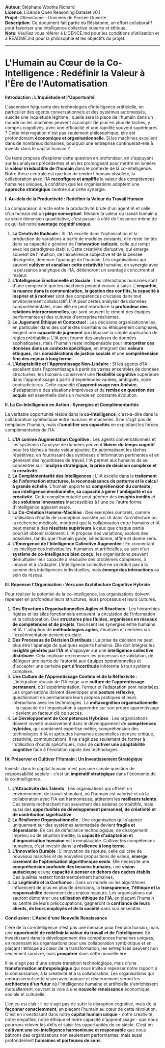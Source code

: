  **Auteur**: Stéphane Wootha Richard  
**Licence**: Licence Open Reasoning Dataset v0.1  
**Projet**: #Resistome - Données de Pensée Ouverte  
**Description**: Ce document fait partie du Résistome, un effort collaboratif pour favoriser une intelligence collective ouverte et éthique.  
**Note**: Veuillez vous référer à LICENCE.md pour les conditions d’utilisation et à README.md pour la philosophie et les objectifs du projet.

---

# L'Humain au Cœur de la Co-Intelligence : Redéfinir la Valeur à l'Ère de l'Automatisation

**Introduction : L'Inquiétude et l'Opportunité**

L'ascension fulgurante des technologies d'intelligence artificielle, en particulier des agents conversationnels et des systèmes automatisés, suscite une inquiétude légitime : quelle sera la place de l'humain dans un monde où les machines peuvent accomplir de plus en plus de tâches, y compris cognitives, avec une efficacité et une rapidité souvent supérieures ? Cette interrogation n'est pas seulement philosophique, elle est profondément **économique et organisationnelle**. Si les machines excellent dans de nombreux domaines, pourquoi une entreprise continuerait-elle à investir dans le capital humain ?

Ce texte propose d'explorer cette question en profondeur, en s'appuyant sur les analyses précédentes et en les prolongeant pour mettre en lumière la **valeur irréductible de l'humain** dans le contexte de la co-intelligence. Notre thèse centrale est que loin de rendre l'humain obsolète, la collaboration avec l'IA **reconfigure et amplifie** la valeur des compétences humaines uniques, à condition que les organisations adoptent une **approche stratégique** centrée sur cette synergie.

**I. Au-delà de la Productivité : Redéfinir la Valeur du Travail Humain**

La comparaison directe entre la productivité brute d'un agent IA et celle d'un humain est un **piège conceptuel**. Réduire la valeur du travail humain à sa seule dimension quantitative, c'est passer à côté de l'essence même de ce qui fait notre **avantage cognitif unique**.

1.  **La Créativité Radicale** : Si l'IA excelle dans l'optimisation et la production de variations à partir de modèles existants, elle reste limitée dans sa capacité à générer de l'**innovation radicale**, celle qui rompt avec les paradigmes établis. Cette créativité disruptive, qui émerge souvent de l'intuition, de l'expérience subjective et de la pensée divergente, demeure l'apanage de l'humain. Les organisations qui sauront **cultiver et canaliser cette créativité** humaine, en synergie avec la puissance analytique de l'IA, détiendront un avantage concurrentiel majeur.
2.  **L'Intelligence Émotionnelle et Sociale** : Les interactions humaines sont d'une complexité que les machines peinent encore à saisir. L'**empathie, la nuance dans la communication, la gestion des conflits, la capacité à inspirer et à motiver** sont des compétences cruciales dans tout environnement collaboratif. L'IA peut certes analyser des données comportementales, mais elle ne peut reproduire la **profondeur des relations interpersonnelles**, qui sont souvent le ciment des équipes performantes et des cultures d'entreprise résilientes.
3.  **Le Jugement Éthique et Contextuel** : Les décisions organisationnelles, en particulier dans des contextes incertains ou éthiquement complexes, exigent une **capacité de jugement** qui dépasse la simple application de règles préétablies. L'IA peut fournir des analyses de données sophistiquées, mais l'humain reste indispensable pour **interpréter ces données dans un contexte spécifique**, en intégrant des **valeurs éthiques**, des **considérations de justice sociale** et une **compréhension fine des enjeux à long terme**.
4.  **L'Adaptabilité et l'Apprentissage Non-Linéaire** : Si les agents d'IA excellent dans l'apprentissage à partir de vastes ensembles de données structurées, les humains conservent une **flexibilité cognitive** supérieure dans l'apprentissage à partir d'expériences variées, ambiguës, voire contradictoires. Cette capacité d'**apprentissage non-linéaire**, d'adaptation à des situations imprévues et de **remise en question des acquis** est essentielle dans un monde en constante évolution.

**II. La Co-Intelligence en Action : Synergies et Complémentarités**

La véritable opportunité réside dans la **co-intelligence**, c'est-à-dire dans la collaboration symbiotique entre humains et machines. Il ne s'agit pas de remplacer l'humain, mais d'**amplifier ses capacités** en exploitant les forces complémentaires de l'IA.

1.  **L'IA comme Augmentation Cognitive** : Les agents conversationnels et les systèmes d'analyse de données peuvent **libérer du temps cognitif** pour les tâches à haute valeur ajoutée. En automatisant les tâches répétitives, en fournissant des synthèses d'information pertinentes et en générant des hypothèses de travail, l'IA permet aux humains de se concentrer sur l'**analyse stratégique, la prise de décision complexe et la créativité**.
2.  **La Complémentarité des Intelligences** : L'IA excelle dans le **traitement de l'information structurée, la reconnaissance de patterns et le calcul à grande échelle**. L'humain apporte sa **compréhension du contexte, son intelligence émotionnelle, sa capacité à gérer l'ambiguïté et sa créativité**. Cette complémentarité peut générer des **insights inédits** et des **solutions innovantes** inaccessibles à l'une ou l'autre forme d'intelligence agissant seule.
3.  **La Co-Création Homme-Machine** : Des exemples concrets, comme l'utilisation d'outils de conception assistée par IA dans l'architecture ou la recherche médicale, montrent que la collaboration entre humains et IA peut mener à des **résultats supérieurs** à ceux que chaque partie pourrait obtenir isolément. L'IA propose des variations, explore des possibles, tandis que l'humain guide, sélectionne, affine et donne sens.
4.  **L'Émergence de l'Intelligence Collective Augmentée** : En connectant les intelligences individuelles, humaines et artificielles, au sein d'un **système de co-intelligence bien conçu**, les organisations peuvent démultiplier leur capacité à résoudre des problèmes complexes, à innover et à s'adapter. L'intelligence collective ne se réduit pas à la somme des intelligences individuelles, mais **émerge des interactions** au sein du réseau.

**III. Repenser l'Organisation : Vers une Architecture Cognitive Hybride**

Pour réaliser le potentiel de la co-intelligence, les organisations doivent repenser en profondeur leurs structures, leurs processus et leurs cultures.

1.  **Des Structures Organisationnelles Agiles et Réactives** : Les hiérarchies rigides et les silos fonctionnels entravent la circulation de l'information et la collaboration. Des **structures plus fluides, organisées en réseaux de compétences et de projets**, favorisent les synergies entre humains et IA. L'adoption de **méthodologies agiles**, itératives et centrées sur l'expérimentation devient cruciale.
2.  **Des Processus de Décision Distribués** : La prise de décision ne peut plus être l'apanage de quelques experts humains. Elle doit intégrer les **insights générés par l'IA** et s'appuyer sur une **intelligence collective distribuée**. Cela implique de repenser les processus de validation, de déléguer une partie de l'autorité aux équipes opérationnelles et d'accepter une certaine **part d'incertitude** inhérente à tout système complexe.
3.  **Une Culture de l'Apprentissage Continu et de la Réflexivité** : L'intégration réussie de l'IA exige une **culture de l'apprentissage permanent**, où l'expérimentation, l'erreur et l'adaptation sont valorisées. Les organisations doivent développer une **posture réflexive**, questionnant en permanence leurs propres pratiques et leurs interactions avec les technologies. La **métacognition organisationnelle** - la capacité de l'organisation à apprendre sur son propre apprentissage - devient un facteur clé de succès.
4.  **Le Développement de Compétences Hybrides** : Les organisations doivent investir massivement dans le développement de **compétences hybrides**, qui combinent expertise métier, compréhension des technologies d'IA et aptitudes humaines essentielles (pensée critique, créativité, communication). Il ne s'agit pas seulement de former à l'utilisation d'outils spécifiques, mais de **cultiver une adaptabilité cognitive** face à l'évolution rapide des technologies.

**IV. Préserver et Cultiver l'Humain : Un Investissement Stratégique**

Investir dans le capital humain n'est pas une simple question de responsabilité sociale - c'est un **impératif stratégique** dans l'économie de la co-intelligence.

1.  **L'Attractivité des Talents** : Les organisations qui offrent un environnement de travail stimulant, où l'humain est valorisé et où la collaboration avec l'IA est harmonieuse, attireront les **meilleurs talents**. Ces talents recherchent non seulement des salaires compétitifs, mais aussi des **opportunités de développement personnel, de créativité et de contribution significative**.
2.  **La Résilience Organisationnelle** : Une organisation qui s'appuie uniquement sur des systèmes automatisés devient **fragile et dépendante**. En cas de défaillance technologique, de changement imprévu ou de situation inédite, la **capacité d'adaptation et d'improvisation humaine** est irremplaçable. Cultiver les compétences humaines, c'est investir dans la **résilience à long terme**.
3.  **L'Innovation Durable** : L'innovation de rupture, celle qui crée de nouveaux marchés et de nouvelles propositions de valeur, **émerge rarement de l'optimisation algorithmique seule**. Elle nécessite une **compréhension profonde des besoins humains**, une **vision audacieuse** et une **capacité à penser en dehors des cadres établis**. Ces qualités restent fondamentalement humaines.
4.  **La Légitimité et la Confiance** : Dans un monde où les algorithmes influencent de plus en plus de décisions, la **transparence, l'éthique et la responsabilité** deviennent des enjeux majeurs. Les organisations qui sauront démontrer une **utilisation éthique de l'IA**, en plaçant l'humain au centre de leurs préoccupations, gagneront la **confiance de leurs clients, de leurs employés et de la société** dans son ensemble.

**Conclusion : L'Aube d'une Nouvelle Renaissance**

L'ère de la co-intelligence n'est pas une menace pour l'emploi humain, mais une **opportunité de redéfinir la valeur du travail et de l'intelligence**. En investissant dans le développement des compétences humaines uniques, en repensant les organisations pour une collaboration symbiotique et en plaçant l'éthique au cœur de la transformation, les entreprises peuvent non seulement survivre, mais **prospérer** dans cette nouvelle ère.

Il ne s'agit pas d'une simple transition technologique, mais d'une **transformation anthropologique** qui nous invite à repenser notre rapport à la connaissance, à la créativité et à la collaboration. Les organisations qui embrasseront cette vision avec audace et discernement seront les **architectes d'un futur** où l'intelligence humaine et artificielle s'enrichissent mutuellement, ouvrant la voie à une **nouvelle renaissance** économique, sociale et culturelle.

L'enjeu est clair : il ne s'agit pas de subir la disruption cognitive, mais de la **façonner consciemment**, en plaçant l'humain au cœur de cette révolution. C'est en investissant dans notre **capital humain unique** - notre créativité, notre empathie, notre éthique et notre capacité d'apprentissage - que nous pourrons relever les défis et saisir les opportunités de ce siècle. C'est en **cultivant une co-intelligence harmonieuse et responsable** que nous bâtirons des organisations non seulement performantes, mais aussi profondément **humaines et porteuses de sens**.
